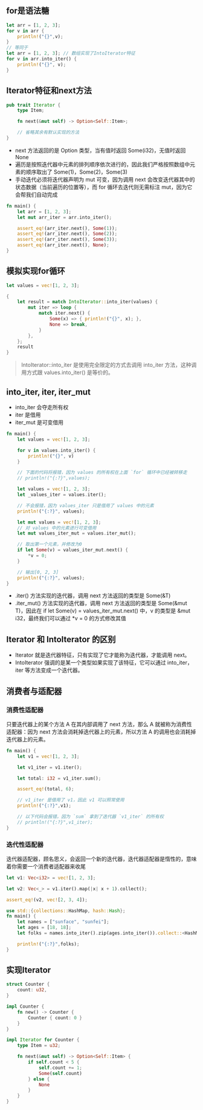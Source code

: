 ## for是语法糖

```rs
let arr = [1, 2, 3];
for v in arr {
    println!("{}",v);
}
// 等同于
let arr = [1, 2, 3]; // 数组实现了IntoIterator特征
for v in arr.into_iter() {
    println!("{}", v);
}
```

## Iterator特征和next方法

```rs
pub trait Iterator {
    type Item;

    fn next(&mut self) -> Option<Self::Item>;

    // 省略其余有默认实现的方法
}
```

- next 方法返回的是 Option 类型，当有值时返回 Some(i32)，无值时返回 None
- 遍历是按照迭代器中元素的排列顺序依次进行的，因此我们严格按照数组中元素的顺序取出了 Some(1)，Some(2)，Some(3)
- 手动迭代必须将迭代器声明为 mut 可变，因为调用 next 会改变迭代器其中的状态数据（当前遍历的位置等），而 for 循环去迭代则无需标注 mut，因为它会帮我们自动完成

```rs
fn main() {
    let arr = [1, 2, 3];
    let mut arr_iter = arr.into_iter();

    assert_eq!(arr_iter.next(), Some(1));
    assert_eq!(arr_iter.next(), Some(2));
    assert_eq!(arr_iter.next(), Some(3));
    assert_eq!(arr_iter.next(), None);
}
```

## 模拟实现for循环

```rs
let values = vec![1, 2, 3];

{
    let result = match IntoIterator::into_iter(values) {
        mut iter => loop {
            match iter.next() {
                Some(x) => { println!("{}", x); },
                None => break,
            }
        },
    };
    result
}
```

> IntoIterator::into_iter 是使用完全限定的方式去调用 into_iter 方法，这种调用方式跟 values.into_iter() 是等价的。

## into_iter, iter, iter_mut

- into_iter 会夺走所有权
- iter 是借用
- iter_mut 是可变借用

```rs
fn main() {
    let values = vec![1, 2, 3];

    for v in values.into_iter() {
        println!("{}", v)
    }

    // 下面的代码将报错，因为 values 的所有权在上面 `for` 循环中已经被转移走
    // println!("{:?}",values);

    let values = vec![1, 2, 3];
    let _values_iter = values.iter();

    // 不会报错，因为 values_iter 只是借用了 values 中的元素
    println!("{:?}", values);

    let mut values = vec![1, 2, 3];
    // 对 values 中的元素进行可变借用
    let mut values_iter_mut = values.iter_mut();

    // 取出第一个元素，并修改为0
    if let Some(v) = values_iter_mut.next() {
        *v = 0;
    }

    // 输出[0, 2, 3]
    println!("{:?}", values);
}
```

- .iter() 方法实现的迭代器，调用 next 方法返回的类型是 Some(&T)
- .iter_mut() 方法实现的迭代器，调用 next 方法返回的类型是 Some(&mut T)，因此在 if let Some(v) = values_iter_mut.next() 中，v 的类型是 &mut i32，最终我们可以通过 *v = 0 的方式修改其值

## Iterator 和 IntoIterator 的区别
- Iterator 就是迭代器特征，只有实现了它才能称为迭代器，才能调用 next。
- IntoIterator 强调的是某一个类型如果实现了该特征，它可以通过 into_iter，iter 等方法变成一个迭代器。


## 消费者与适配器

### 消费性适配器

只要迭代器上的某个方法 A 在其内部调用了 next 方法，那么 A 就被称为消费性适配器：因为 next 方法会消耗掉迭代器上的元素，所以方法 A 的调用也会消耗掉迭代器上的元素。

```rs
fn main() {
    let v1 = vec![1, 2, 3];

    let v1_iter = v1.iter();

    let total: i32 = v1_iter.sum();

    assert_eq!(total, 6);

    // v1_iter 是借用了 v1，因此 v1 可以照常使用
    println!("{:?}",v1);

    // 以下代码会报错，因为 `sum` 拿到了迭代器 `v1_iter` 的所有权
    // println!("{:?}",v1_iter);
}
```

### 迭代性适配器

迭代器适配器，顾名思义，会返回一个新的迭代器，迭代器适配器是惰性的，意味着你需要一个消费者适配器来收尾


```rs
let v1: Vec<i32> = vec![1, 2, 3];

let v2: Vec<_> = v1.iter().map(|x| x + 1).collect();

assert_eq!(v2, vec![2, 3, 4]);
```

```rs
use std::{collections::HashMap, hash::Hash};
fn main() {
    let names = ["sunface", "sunfei"];
    let ages = [18, 18];
    let folks = names.into_iter().zip(ages.into_iter()).collect::<HashMap<_,_>>();

    println!("{:?}",folks);
}
```

## 实现Iterator

```rs
struct Counter {
    count: u32,
}

impl Counter {
    fn new() -> Counter {
        Counter { count: 0 }
    }
}
```

```rs
impl Iterator for Counter {
    type Item = u32;

    fn next(&mut self) -> Option<Self::Item> {
        if self.count < 5 {
            self.count += 1;
            Some(self.count)
        } else {
            None
        }
    }
}
```
